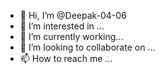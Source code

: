 - 👋 Hi, I’m @Deepak-04-06
- 👀 I’m interested in ...
- 🌱 I’m currently working...
- 💞️ I’m looking to collaborate on ...
- 📫 How to reach me ...

<!---
Deepak-04-06/Deepak-04-06 is a ✨ special ✨ repository because its `README.md` (this file) appears on your GitHub profile.
You can click the Preview link to take a look at your changes.
--->
